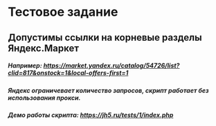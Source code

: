 # Тестовое задание

## Допустимы ссылки на корневые разделы Яндекс.Маркет

##### Например: https://market.yandex.ru/catalog/54726/list?clid=817&onstock=1&local-offers-first=1

##### Яндекс ограничевает количество запросов, скрипт работает без использования прокси. 

##### Демо работы скрипта: https://jh5.ru/tests/1/index.php

